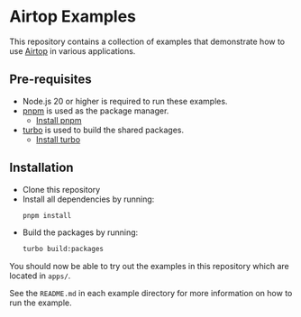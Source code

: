 # Airtop Examples

This repository contains a collection of examples that demonstrate how to use [Airtop](https://docs.airtop.ai/guides/getting-started/what-is-airtop)
in various applications.

## Pre-requisites

- Node.js 20 or higher is required to run these examples.
- [pnpm](https://pnpm.io/) is used as the package manager. 
  * [Install pnpm](https://pnpm.io/installation)
- [turbo](https://turbo.build/) is used to build the shared packages.
  * [Install turbo](https://turbo.build/docs/installation) 

## Installation

- Clone this repository
- Install all dependencies by running:
  ```bash
  pnpm install
  ```
- Build the packages by running:
  ```bash
  turbo build:packages
  ```

You should now be able to try out the examples in this repository which are located in `apps/`.

See the `README.md` in each example directory for more information on how to run the example.

